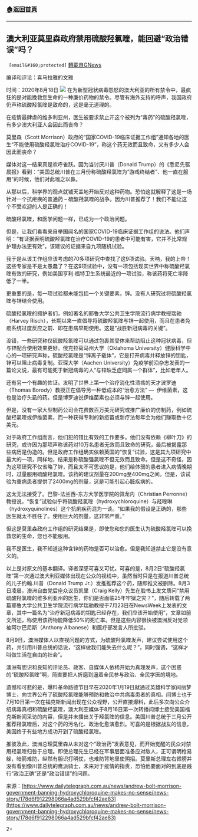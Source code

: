 ###  [:house:返回首頁](https://github.com/ourhimalayas/txt)
---

## 澳大利亚莫里森政府禁用硫酸羟氯喹，能回避“政治错误”吗？
` [email&#160;protected]` [轉載自GNews](https://gnews.org/zh-hans/610525/)

编译和评论：喜马拉雅的文雅

时间：2020年8月18日
![]()![](https://gnews-media-offload.s3.amazonaws.com/wp-content/uploads/2020/12/02095718/dc-Cover-p7gblobppvmu7vlufl9hmuc851-20200527154006.Medi-removebg-preview.jpg)
在为新型冠状病毒怨怒的澳大利亚的所有禁令中，最疯狂的是对能挽救您生命的一种廉价药物的禁令。尽管有海外支持的呼声，我国政府仍声称硫酸羟氯喹是致命的，这是毫无道理的。

在疫情最肆虐的维多利亚州，医生被要求禁止开这个被列为“毒药”的硫酸羟氯喹，有多少澳大利亚人会因此而丧命？

莫里森（Scott Morrison）政府的“国家COVID-19临床证据工作组”通知各地的医生“不能使用硫酸羟氯喹治疗COVID-19”，称这个药无效而且致命，又有多少人会因此而丧命？

媒体对这一结果真是欢呼雀跃。因为当讨厌川普（Donald Trump）的《悉尼先驱晨报》看到：“美国总统川普在三月份称硫酸羟氯喹为“游戏终结者”、他一直在服用”的时候，他们对此嗤之以鼻。

从那以后，科学界的观点就铺天盖地开始反对这种药物。恐怕这就解释了这是一场针对一个抗疟疾的普通药 – 硫酸羟氯喹的战争。因为川普推荐了！我们不能让这个不受欢迎的人是正确的！

硫酸羟氯喹，和医学问题一样，已成为一个政治问题。

但是，让我们看看来自举国闻名的国家COVID-19临床证据工作组的说法。他们声明：“有证据表明硫酸羟氯喹在治疗COVID-19的患者中可能有害，它并不比常规护理办法更有效”。该建议的证据来自九项随机试验。

我于是从该工作组应该考虑的70多项研究中查找了这9项试验。天呐，我的上帝！这些专家是不是太愚蠢了？在这9项试验中，没有一项包括现实世界中称硫酸羟氯喹有效的研究，例如美国亨利·福特卫生系统最近的一项试验，称该药将死亡率降低了一半。

更重要的是，每一项试验都未能包括一个关键要素，锌。没有人研究过将硫酸羟氯喹与锌结合使用。

硫酸羟氯喹的拥护者们，例如著名的耶鲁大学公共卫生学院流行病学教授瑞驰（Harvey Risch），长期以来一直倡导将硫酸羟氯喹与锌一起使用，而且在患者免疫系统过度反应之前、即在患病早期使用。这是“战胜新冠病毒的关键”。

没错，一些研究称仅硫酸羟氯喹可以通过包裹其受体来帮助阻止这种冠状病毒，但与锌配合使用效果更好。俄克拉荷马州大学（Oklahoma University）健康科学中心的一项研究声称，硫酸羟氯喹是“锌离子载体”，它是打开病毒并释放锌的钥匙，锌可以阻止病毒复制。亚琛大学（Aachen University）免疫学前沿杂志发表的一篇论文说，最有可能死于新冠病毒的人“与锌缺乏症同属一个群体”，比如老年人。

还有另一个有趣的佐证。发明了世界上第一个治疗消化性溃疡的天才波罗迪（Thomas Borody）教授正在倡导另一种低成本的“治愈方法” —  伊维菌素，这也是治疗头虱的药。但是博罗迪说伊维菌素也必须与锌一起使用。

但是，没有一家大型制药公司会花费数百万美元研究或推广廉价的仿制药，例如硫酸羟氯喹或伊维菌素，而一种获得专利的新疫苗或新疗法每年会为他们赚取数十亿美元。

对于政府工作组而言，他们犯的错比有效的工作要多。他们没有依赖《柳叶刀》的研究，或许因为那项声称该药对10万名患者无效而且致命的研究，最后被揭露那些病历是伪造的。但是政府工作组确实依赖英国的“恢复”试验，这是其九项研究中最大的一项，同样地，结果是称硫酸强氯喹不但无效而且致命。但是这不奇怪，因为这项研究不仅省略了锌，而且太不可思议的是，他们给体弱的患者进入病情晚期时，过量服用硫酸羟氯喹。该药的建议剂量在200mg至400mg之间。但是，该试验为重病患者提供了2400mg的剂量，这是可能引起心脏疾病的。

这太无法接受了。巴黎-法兰西-东方大学医学院的佩龙内（Christian Perronne）教授说，“恢复”试验似乎将硫酸羟氯喹（hydroxychloroquine）与羟喹啉（hydroxyquinolines）这个抗痢疾药混为一谈。“如果我的假设是正确的，那些医生就太不胜任了。使用巨大的剂量，这非常严重。”

但这是莫里森政府工作组的研究结果是，即使您和您的医生认为硫酸羟氯喹可以挽救您的生命，您也不能服用。

我不是医生，我不知道这种含锌的药物是否可以治愈。但是我知道禁止它是没有意义的。

以上是对原文的基本翻译。译者深感可喜又可忧。可喜的是，8月2日“硫酸羟氯喹”第一次通过澳大利亚媒体出现在公众的视线中，虽然当时只是在报道川普总统的儿子约翰.川普（Donald Trump Jr.）发推推荐这个药，随即推文被删除。8月3日凌晨，澳洲自由党后座众议员凯里（Craig Kelly）先生在脸书上发文质问“禁用硫酸羟氯喹的维多利亚州的医生，你们是否面临25年牢狱之灾？”，随后转载了两篇耶鲁大学公共卫生学院流行病学瑞驰教授于7月23日在NewsWeek上发表的文章，其中一篇名为“治疗新冠病毒的钥匙已经存在，我们应该开始使用”，文章如前文所述，称使用该药物能降低50%的死亡率。但是这些内容很快被澳洲反对党领袖阿尔巴尼斯（Anthony Albanese）和医疗部发言人所批驳。

8月9日，澳洲媒体人以直视问题的方式，为硫酸羟氯喹发声，建议尝试使用这个药，并引用川普总统的话说，“这样做我们能失去什么呢？”，同时强调，“这样才叫做生活在自由的社会”。

澳洲有胆识和良知的评论员、政客、自媒体人依稀开始为真理发声，这个困惑的“硫酸羟氯喹”啊，简直要把人折磨到逼着全民参与政治、全民学医的境地。

遗憾和可悲的是，爆料革命路德节目早在2020年1月19日就通过英雄科学家闫丽梦博士，向世界公布了硫酸羟氯喹能够预防和救治中共病毒患者的真相。闫博士也于7月10日第一次在福克斯新闻出现在公众视野，公开直接爆料，此后多次向公众介绍病毒真相和硫酸羟氯喹，澳大利亚媒体于8月16日第一次转播闫博士接受美国福克斯新闻采访的内容，但是并未播出关于羟氯喹的信息。美国川普总统于三月公开推荐羟氯喹后，对这个药的污名化、政治化愈演愈烈。可喜的是根据战友的信息，美国终于有些地方成功开到了硫酸羟氯喹。

推彼及此，澳洲总理莫里森从未对这个“政治药”发表意见，而开始觉醒的民众对禁用羟氯喹归咎于总理。即使总理先生已经在军事层面准备应对敌人，正可谓明枪易躲，暗箭难防，纵然有胆识打明仗，也难防背地里使阴招。莫里斯总理左右臂膀并没有看到像川普总统的鹰派骑士，未来对于疫情的指责，恐怕他要面对的到底是践行“政治正确”还是“政治错误”的问题。

来源：[https://www.dailytelegraph.com.au/news/andrew-bolt-morrison-government-banning-hydroxychloroquine-makes-no-sense/news-story/178d6f912298066a4ad529bfcf42ae83](https://www.dailytelegraph.com.au/news/andrew-bolt-morrison-government-banning-hydroxychloroquine-makes-no-sense/news-story/178d6f912298066a4ad529bfcf42ae83)







2+
